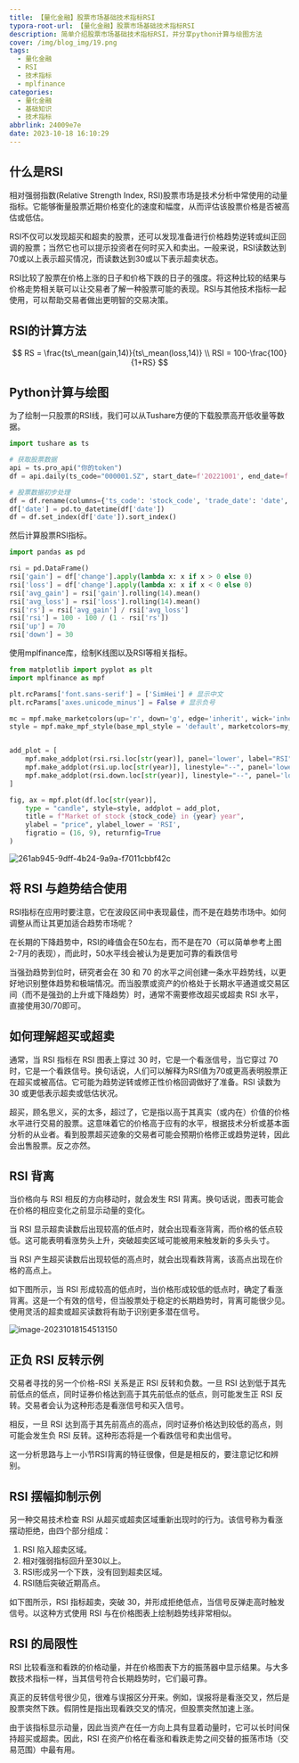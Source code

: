 ```yaml
---
title: 【量化金融】股票市场基础技术指标RSI
typora-root-url: 【量化金融】股票市场基础技术指标RSI
description: 简单介绍股票市场基础技术指标RSI，并分享python计算与绘图方法
cover: /img/blog_img/19.png
tags:
  - 量化金融
  - RSI
  - 技术指标
  - mplfinance
categories:
  - 量化金融
  - 基础知识
  - 技术指标
abbrlink: 24009e7e
date: 2023-10-18 16:10:29
---
```




## 什么是RSI

相对强弱指数(Relative Strength Index, RSI)股票市场是技术分析中常使用的动量指标。它能够衡量股票近期价格变化的速度和幅度，从而评估该股票价格是否被高估或低估。

RSI不仅可以发现超买和超卖的股票，还可以发现准备进行价格趋势逆转或纠正回调的股票；当然它也可以提示投资者在何时买入和卖出。一般来说，RSI读数达到70或以上表示超买情况，而读数达到30或以下表示超卖状态。

RSI比较了股票在价格上涨的日子和价格下跌的日子的强度。将这种比较的结果与价格走势相关联可以让交易者了解一种股票可能的表现。RSI与其他技术指标一起使用，可以帮助交易者做出更明智的交易决策。

## RSI的计算方法

$$
RS = \frac{ts\_mean(gain,14)}{ts\_mean(loss,14)} \\
RSI = 100-\frac{100}{1+RS}
$$



## Python计算与绘图

为了绘制一只股票的RSI线，我们可以从Tushare方便的下载股票高开低收量等数据。

```python
import tushare as ts

# 获取股票数据
api = ts.pro_api("你的token")
df = api.daily(ts_code="000001.SZ", start_date=f'20221001', end_date=f'20231231')

# 股票数据初步处理
df = df.rename(columns={'ts_code': 'stock_code', 'trade_date': 'date', 'vol': 'volume'})
df['date'] = pd.to_datetime(df['date'])
df = df.set_index(df['date']).sort_index()
```

然后计算股票RSI指标。

```python
import pandas as pd

rsi = pd.DataFrame()
rsi['gain'] = df['change'].apply(lambda x: x if x > 0 else 0)
rsi['loss'] = df['change'].apply(lambda x: x if x < 0 else 0)
rsi['avg_gain'] = rsi['gain'].rolling(14).mean()
rsi['avg_loss'] = rsi['loss'].rolling(14).mean()
rsi['rs'] = rsi['avg_gain'] / rsi['avg_loss']
rsi['rsi'] = 100 - 100 / (1 - rsi['rs'])
rsi['up'] = 70
rsi['down'] = 30
```

使用mplfinance库，绘制K线图以及RSI等相关指标。

```python
from matplotlib import pyplot as plt
import mplfinance as mpf

plt.rcParams['font.sans-serif'] = ['SimHei'] # 显示中文
plt.rcParams['axes.unicode_minus'] = False # 显示负号

mc = mpf.make_marketcolors(up='r', down='g', edge='inherit', wick='inherit', volume='inherit')
style = mpf.make_mpf_style(base_mpl_style = 'default', marketcolors=my_color, figcolor='(0.82, 0.83, 0.85)', gridcolor='(0.82, 0.83, 0.85)')


add_plot = [
    mpf.make_addplot(rsi.rsi.loc[str(year)], panel='lower', label="RSI"),
    mpf.make_addplot(rsi.up.loc[str(year)], linestyle="--", panel='lower', label="UP"),
    mpf.make_addplot(rsi.down.loc[str(year)], linestyle="--", panel='lower', label="DOWN"),
]

fig, ax = mpf.plot(df.loc[str(year)],
    type = "candle", style=style, addplot = add_plot,
    title = f"Market of stock {stock_code} in {year} year",
    ylabel = "price", ylabel_lower = 'RSI',
    figratio = (16, 9), returnfig=True
)
```

![261ab945-9dff-4b24-9a9a-f7011cbbf42c](/261ab945-9dff-4b24-9a9a-f7011cbbf42c.png)

## 将 RSI 与趋势结合使用

RSI指标在应用时要注意，它在波段区间中表现最佳，而不是在趋势市场中。如何调整从而让其更加适合趋势市场呢？

在长期的下降趋势中，RSI的峰值会在50左右，而不是在70（可以简单参考上图2-7月的表现），而此时，50水平线会被认为是更加可靠的看跌信号

当强劲趋势到位时，研究者会在 30 和 70 的水平之间创建一条水平趋势线，以更好地识别整体趋势和极端情况。而当股票或资产的价格处于长期水平通道或交易区间（而不是强劲的上升或下降趋势）时，通常不需要修改超买或超卖 RSI 水平，直接使用30/70即可。

## 如何理解超买或超卖

通常，当 RSI 指标在 RSI 图表上穿过 30 时，它是一个看涨信号，当它穿过 70 时，它是一个看跌信号。换句话说，人们可以解释为RSI值为70或更高表明股票正在超买或被高估。它可能为趋势逆转或修正性价格回调做好了准备。RSI 读数为 30 或更低表示超卖或低估状况。

超买，顾名思义，买的太多，超过了，它是指以高于其真实（或内在）价值的价格水平进行交易的股票。这意味着它的价格高于应有的水平，根据技术分析或基本面分析的从业者。看到股票超买迹象的交易者可能会预期价格修正或趋势逆转，因此会出售股票。反之亦然。

## RSI 背离

当价格向与 RSI 相反的方向移动时，就会发生 RSI 背离。换句话说，图表可能会在价格的相应变化之前显示动量的变化。

当 RSI 显示超卖读数后出现较高的低点时，就会出现看涨背离，而价格的低点较低。这可能表明看涨势头上升，突破超卖区域可能被用来触发新的多头头寸。

当 RSI 产生超买读数后出现较低的高点时，就会出现看跌背离，该高点出现在价格的高点上。

如下图所示，当 RSI 形成较高的低点时，当价格形成较低的低点时，确定了看涨背离。这是一个有效的信号，但当股票处于稳定的长期趋势时，背离可能很少见。使用灵活的超卖或超买读数将有助于识别更多潜在信号。

![image-20231018154513150](/image-20231018154513150.png)

## 正负 RSI 反转示例

交易者寻找的另一个价格-RSI 关系是正 RSI 反转和负数。一旦 RSI 达到低于其先前低点的低点，同时证券价格达到高于其先前低点的低点，则可能发生正 RSI 反转。交易者会认为这种形态是看涨信号和买入信号。

相反，一旦 RSI 达到高于其先前高点的高点，同时证券价格达到较低的高点，则可能会发生负 RSI 反转。这种形态将是一个看跌信号和卖出信号。

这一分析思路与上一小节RSI背离的特征很像，但是是相反的，要注意记忆和辨别。

## RSI 摆幅抑制示例

另一种交易技术检查 RSI 从超买或超卖区域重新出现时的行为。该信号称为看涨摆动拒绝，由四个部分组成：

1. RSI 陷入超卖区域。
2. 相对强弱指标回升至30以上。
3. RSI形成另一个下跌，没有回到超卖区域。
4. RSI随后突破近期高点。

如下图所示，RSI 指标超卖，突破 30，并形成拒绝低点，当信号反弹走高时触发信号。以这种方式使用 RSI 与在价格图表上绘制趋势线非常相似。

## RSI 的局限性

RSI 比较看涨和看跌的价格动量，并在价格图表下方的振荡器中显示结果。与大多数技术指标一样，当其信号符合长期趋势时，它们最可靠。

真正的反转信号很少见，很难与误报区分开来。例如，误报将是看涨交叉，然后是股票突然下跌。假阴性是指出现看跌交叉的情况，但股票突然加速上涨。

由于该指标显示动量，因此当资产在任一方向上具有显着动量时，它可以长时间保持超买或超卖。因此，RSI 在资产价格在看涨和看跌走势之间交替的振荡市场（交易范围）中最有用。




